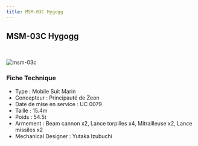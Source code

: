 ```yaml
---
title: MSM-03C Hygogg
---
```


MSM-03C Hygogg
--------------


 


![msm-03c](/images/stories/saga/gundam0080/ms/zeon/msm-03c.png)


### Fiche Technique


- Type : Mobile Suit Marin  
- Concepteur : Principauté de Zeon  
- Date de mise en service : UC 0079  
- Taille : 15.4m  
- Poids : 54.5t  
- Armement : Beam cannon x2, Lance torpilles x4, Mitrailleuse x2, Lance missiles x2  
- Mechanical Designer : Yutaka Izubuchi

